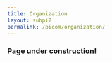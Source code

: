 ```yaml
---
title: Organization
layout: subpi2
permalink: /picom/organization/
---
```


<h3>Page under construction!</h3>

<!--- COMMENTED
<h3>PICom 2022 Organizing Committee</h3>

<hr/>

<h4> Honorary Chair</h4>
Matthew Princeas, Athabasca University, Canada <br/>

<h4>General Chairs</h4>
Flavia C. Delicato, Fluminense Federal University, Brazil <br/>
Liang Chen, University of Northern British Columbia,Canada <br/>

<h4>Program Chairs</h4>
 Paulo Pires, Fluminense Federal University, Brazil <br/>
 Yongfeng Huang, Tsinghua University, China <br/>

<h4>Track Chairs</h4>
<b>Track 1: Computational Intelligence</b><br/>
Track Chairs: <br/>
Esteban Clua – Fluminense Federal University, Brazil  <br/>
Nicolas Tsapatsoulis, Cyprus University of Technology, Cyprus<br/>
<b>Track 2: Intelligent Networks, Middleware and Applications </b><br/>
Track Chairs: <br/>
Thais Batista, Federal University of Rio Grande do Norte, Brazil <br/>
Jiang Fan, University of Northern British Columbia, Canada  <br/>
<b>Track 3: Pervasive Computing and Activity/Affect Recognition </b><br/>
Track Chairs: <br/>
Pietro Manzoni, Universitat Politècnica de València, Spain  <br/>
Ali Dewan, Athabasca University, Canada <br/>
<b>Track 4: Smart Object, Environment, System and City </b><br/>
Track Chairs: <br/>
Claudio Miceli – Federal University of Rio de Janeiro, Brazil <br/>
Roberto Morabito, Ericsson Research, Jorvas, Finland<br/>
<h4>Workshop & Special Session Chairs</h4>
Peng Li, The University of Aizu, Japan <br/>
Antonio Guerrieri – ICAR-CNR, Italy <br/>
<h4>Special Issue Chairs</h4>
Atiqur R. Ahad, University of Dhaka, Bangladesh <br/>
Gautam Srivastava, Brandon University, Canada<br/>

<h4>Advisory Committee</h4>
Zhikui Chen, Dalian University of Technology, China<br/>
Liqiang Wang, University of Central Florida, USA<br/>
Jane Hsu, National Taiwan University, Taiwan<br/>
Qiang Yang, Zhejiang University, China<br/>
Lidia Fuentes, Malaga University, Spain<br/>
Giancarlo Fortino, University of Calabria, Italy<br/>

<h4>Steering Committee</h4>
Jianhua Ma,Hosei, University, Japan<br/>
Laurence T. Yang, St. Francis Xavier Univ., Canada<br/>
Adnan Al-Anbuky, Auckland U Tech., New Zealand<br/>
Flavia C. Delicato, Fluminense Federal Univ., Brazil<br/>

<h4>International Liaison and Publicity Chairs</h4>

Wu-Yuin Hwang, National Central University, Taiwan <br/>
Tiago Cariolano, Fluminense Federal University, Brazil <br/>
Edgar Ramos,  Ericsson Research, Finland <br/>
-->
